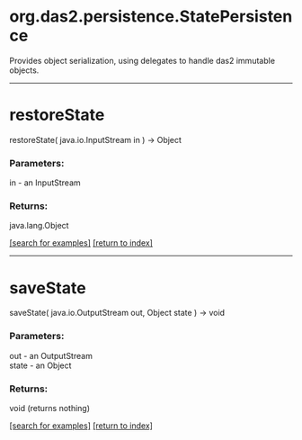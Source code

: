 # org.das2.persistence.StatePersistence

Provides object serialization, using delegates to handle das2 immutable objects.

***
<a name="restoreState"></a>
# restoreState
restoreState( java.io.InputStream in ) &rarr; Object



### Parameters:
in - an InputStream

### Returns:
java.lang.Object


<a href="https://github.com/autoplot/dev/search?q=restoreState&unscoped_q=restoreState">[search for examples]</a>
<a href="https://github.com/autoplot/documentation/blob/master/javadoc/index-all.md">[return to index]</a>

***
<a name="saveState"></a>
# saveState
saveState( java.io.OutputStream out, Object state ) &rarr; void



### Parameters:
out - an OutputStream
<br>state - an Object

### Returns:
void (returns nothing)


<a href="https://github.com/autoplot/dev/search?q=saveState&unscoped_q=saveState">[search for examples]</a>
<a href="https://github.com/autoplot/documentation/blob/master/javadoc/index-all.md">[return to index]</a>

